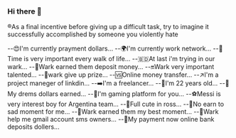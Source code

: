### Hi there 👋

<!--
**rakibrazz/rakibrazz** is a ✨ _special_ ✨ repository because its `README.md` (this file) appears on your GitHub profile.

Here are some ideas to get you started:

--🏧I’m currently working on ...
--🚾I’m currently learning ...
--🔜I’m looking to collaborate on ...
--🆓I’m looking for help with ...
- 💬Ask me about ...
- 📫How to reach me...
- 😄Pronouns: ...
- ⚡Fun fact: ...
-->®️As a final incentive before giving up a difficult task, try to imagine it successfully accomplished by someone you violently hate
--😍I'm currently prayment dollars...
--🌍I'm currently work network...
--🧭Time is very important every walk of life...
--🇧🇩At last i'm trying in our wark...
--🚮Wark earned them deposit money...
--🔛Wark very important talented...
--🕎wark give up prize...
--🆚Online money transfer...
--↗️I'm a project maneger of linkdin...
--➡️I'm a freelancer...
--🔞I'm 22 years old...
--🚮My drems dollars earned...
--🎯I'm gaming platform for you...
--⚽Messi is very interest boy for Argentina team...
--🌹Full cute in ross...
--🤢No earn to sad moment for me...
--🤗Wark earned them my best moment... 
--💌Wark help me gmail account sms owners...
--🤑My payment now online bank deposits dollers...
